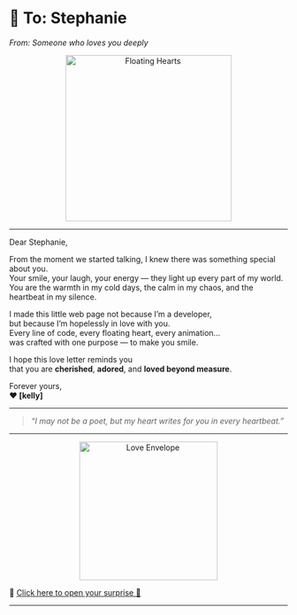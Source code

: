 # 💌 To: Stephanie  
*From: Someone who loves you deeply*

<p align="center">
  <img src="https://media.giphy.com/media/l0MYt5jPR6QX5pnqM/giphy.gif" width="300" alt="Floating Hearts">
</p>

---

Dear Stephanie,

From the moment we started talking, I knew there was something special about you.  
Your smile, your laugh, your energy — they light up every part of my world.  
You are the warmth in my cold days, the calm in my chaos, and the heartbeat in my silence.

I made this little web page not because I’m a developer,  
but because I’m hopelessly in love with you.  
Every line of code, every floating heart, every animation...  
was crafted with one purpose — to make you smile.

I hope this love letter reminds you  
that you are **cherished**, **adored**, and **loved beyond measure**.

Forever yours,  
**❤️ [kelly]**

---

> _“I may not be a poet, but my heart writes for you in every heartbeat.”_

---

<p align="center">
  <img src="https://media.giphy.com/media/xT0GqeSlGSRQut4eVq/giphy.gif" width="250" alt="Love Envelope">
</p>

🌹 [Click here to open your surprise 💌](https://yourusername.github.io/love-letter/)

---

<p align="center">
  <img src="https://media.giphy.com/media/5VKbvrjxpVJCM/giphy.gif" width="250" alt="Heart Explosion
